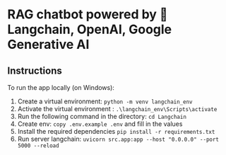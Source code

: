 # RAG chatbot powered by 🔗 Langchain, OpenAI, Google Generative AI

## Instructions <a name="instructions"></a>

To run the app locally (on Windows):

1. Create a virtual environment: `python -m venv langchain_env`
2. Activate the virtual environment : `.\langchain_env\Scripts\activate`
3. Run the following command in the directory: `cd Langchain`
4. Create env: `copy .env.example .env` and fill in the values
5. Install the required dependencies `pip install -r requirements.txt`
6. Run server langchain: `uvicorn src.app:app --host "0.0.0.0" --port 5000 --reload`
